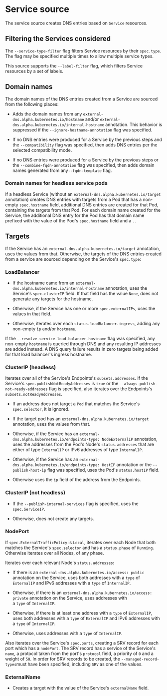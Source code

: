 # Service source

The service source creates DNS entries based on `Service` resources.

## Filtering the Services considered

The `--service-type-filter` flag filters Service resources by their `spec.type`.
The flag may be specified multiple times to allow multiple service types.

This source supports the `--label-filter` flag, which filters Service resources
by a set of labels.

## Domain names

The domain names of the DNS entries created from a Service are sourced from the following places:

* Adds the domain names from any `external-dns.alpha.kubernetes.io/hostname` and/or
`external-dns.alpha.kubernetes.io/internal-hostname` annotation.
This behavior is suppressed if the `--ignore-hostname-annotation` flag was specified.

* If no DNS entries were produced for a Service by the previous steps
and the `--compatibility` flag was specified, then adds DNS entries per the
selected compatibility mode.

* If no DNS entries were produced for a Service by the previous steps
or the `--combine-fqdn-annotation` flag was specified, then adds domain names
generated from any`--fqdn-template` flag.

### Domain names for headless service pods

If a headless Service (without an `external-dns.alpha.kubernetes.io/target` annotation) creates DNS entries with targets from
a Pod that has a non-empty `spec.hostname` field, additional DNS entries are created for that Pod, containing the targets from that Pod.
For each domain name created for the Service, the additional DNS entry for the Pod has that domain name prefixed with
the value of the Pod's `spec.hostname` field and a `.`.

## Targets

If the Service has an `external-dns.alpha.kubernetes.io/target` annotation, uses 
the values from that. Otherwise, the targets of the DNS entries created from a service are sourced depending
on the Service's `spec.type`:

### LoadBalancer

* If the hostname came from an `external-dns.alpha.kubernetes.io/internal-hostname` annotation, uses
the Service's `spec.clusterIP` field. If that field has the value `None`, does not generate
any targets for the hostname.

* Otherwise, if the Service has one or more `spec.externalIPs`, uses the values in that field.

* Otherwise, iterates over each `status.loadBalancer.ingress`, adding any non-empty `ip` and/or `hostname`.

If the `--resolve-service-load-balancer-hostname` flag was specified, any non-empty `hostname`
is queried through DNS and any resulting IP addresses are added instead.
A DNS query failure results in zero targets being added for that load balancer's ingress hostname.

### ClusterIP (headless)

Iterates over all of the Service's Endpoints's `subsets.addresses`.
If the Service's `spec.publishNotReadyAddresses` is `true` or the `--always-publish-not-ready-addresses` flag is specified,
also iterates over the Endpoints's `subsets.notReadyAddresses`.

* If an address does not target a `Pod` that matches the Service's `spec.selector`, it is ignored.

* If the target pod has an `external-dns.alpha.kubernetes.io/target` annotation, uses 
the values from that.

* Otherwise, if the Service has an `external-dns.alpha.kubernetes.io/endpoints-type: NodeExternalIP`
annotation, uses the addresses from the Pod's Node's `status.addresses` that are either of type
`ExternalIP` or IPv6 addresses of type `InternalIP`.

* Otherwise, if the Service has an `external-dns.alpha.kubernetes.io/endpoints-type: HostIP` annotation
or the `--publish-host-ip` flag was specified, uses the Pod's `status.hostIP` field.

* Otherwise uses the `ip` field of the address from the Endpoints.

### ClusterIP (not headless)

* If the `--publish-internal-services` flag is specified, uses the `spec.ServiceIP`.

* Otherwise, does not create any targets.

### NodePort

If `spec.ExternalTrafficPolicy` is `Local`, iterates over each Node that both matches the Service's `spec.selector`
and has a `status.phase` of `Running`. Otherwise iterates over all Nodes, of any phase.

Iterates over each relevant Node's `status.addresses`:

* If there is an `external-dns.alpha.kubernetes.io/access: public` annotation on the Service, uses both addresses with 
a `type` of `ExternalIP` and IPv6 addresses with a `type` of `InternalIP`.

* Otherwise, if there is an `external-dns.alpha.kubernetes.io/access: private` annotation on the Service, uses addresses with  
a `type` of `InternalIP`.

* Otherwise, if there is at least one address with a `type` of `ExternalIP`, uses both addresses with 
a `type` of `ExternalIP` and IPv6 addresses with a `type` of `InternalIP`.

* Otherwise, uses addresses with a `type` of `InternalIP`.

Also iterates over the Service's `spec.ports`, creating a SRV record for each port which has a `nodePort`.
The SRV record has a service of the Service's `name`, a protocol taken from the port's `protocol` field,
a priority of `0` and a weight of `50`.
In order for SRV records to be created, the `--managed-record-types`must have been specified, including `SRV`
as one of the values.

### ExternalName

* Creates a target with the value of the Service's `externalName` field.

